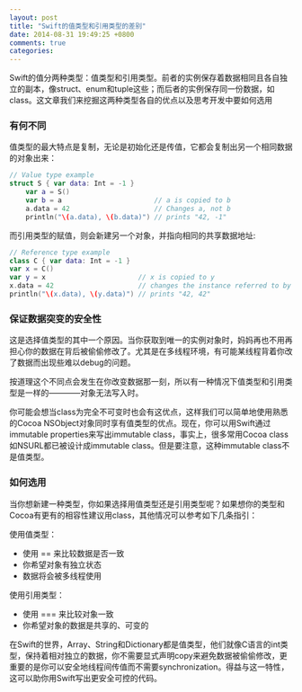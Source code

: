 ```yaml
---
layout: post
title: "Swift的值类型和引用类型的差别"
date: 2014-08-31 19:49:25 +0800
comments: true
categories: 
---
```

Swift的值分两种类型：值类型和引用类型。前者的实例保存着数据相同且各自独立的副本，像struct、enum和tuple这些；而后者的实例保存同一份数据，如class。这文章我们来挖掘这两种类型各自的优点以及思考开发中要如何选用

### 有何不同
值类型的最大特点是复制，无论是初始化还是传值，它都会复制出另一个相同数据的对象出来：

```swift
// Value type example
struct S { var data: Int = -1 }
	var a = S()
	var b = a						// a is copied to b
	a.data = 42						// Changes a, not b
	println("\(a.data), \(b.data)")	// prints "42, -1"
```
	
而引用类型的赋值，则会新建另一个对象，并指向相同的共享数据地址:
```swift
// Reference type example
class C { var data: Int = -1 }
var x = C()
var y = x						// x is copied to y
x.data = 42						// changes the instance referred to by x (and y)
println("\(x.data), \(y.data)")	// prints "42, 42"
```	

### 保证数据突变的安全性
这是选择值类型的其中一个原因。当你获取到唯一的实例对象时，妈妈再也不用再担心你的数据在背后被偷偷修改了。尤其是在多线程环境，有可能某线程背着你改了数据而出现些难以debug的问题。

按道理这个不同点会发生在你改变数据那一刻，所以有一种情况下值类型和引用类型是一样的————对象无法写入时。

你可能会想当class为完全不可变时也会有这优点，这样我们可以简单地使用熟悉的Cocoa NSObject对象同时享有值类型的优点。现在，你可以用Swift通过immutable properties来写出immutable class，事实上，很多常用Cocoa class如NSURL都已被设计成immutable class。但是要注意，这种immutable class不是值类型。

### 如何选用
当你想新建一种类型，你如果选择用值类型还是引用类型呢？如果想你的类型和Cocoa有更有的相容性建议用class，其他情况可以参考如下几条指引：

使用值类型：

*   使用 == 来比较数据是否一致
*   你希望对象有独立状态
*   数据将会被多线程使用

使用引用类型：

*   使用 === 来比较对象一致
*   你希望对象的数据是共享的、可变的


在Swift的世界，Array、String和Dictionary都是值类型，他们就像C语言的int类型，保持着相对独立的数据，你不需要显式声明copy来避免数据被偷偷修改，更重要的是你可以安全地线程间传值而不需要synchronization。得益与这一特性，这可以助你用Swift写出更安全可控的代码。